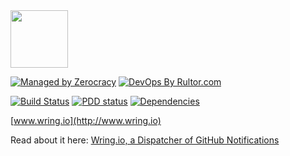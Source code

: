 <img src="http://www.wring.io/images/logo.svg" height="92" width="92"/>

[![Managed by Zerocracy](https://www.0crat.com/badge/C7FCB1EQN.svg)](http://www.0crat.com/p/C7FCB1EQN)
[![DevOps By Rultor.com](http://www.rultor.com/b/yegor256/wring)](http://www.rultor.com/p/yegor256/wring)

[![Build Status](https://travis-ci.org/yegor256/wring.svg?branch=master)](https://travis-ci.org/yegor256/wring)
[![PDD status](http://www.0pdd.com/svg?name=yegor256/wring)](http://www.0pdd.com/p?name=teamed/yegor256/wring)
[![Dependencies](https://www.versioneye.com/user/projects/571357defcd19a0051855a9a/badge.svg?style=flat)](https://www.versioneye.com/user/projects/571357defcd19a0051855a9a)

[www.wring.io](http://www.wring.io)

Read about it here:
[Wring.io, a Dispatcher of GitHub Notifications](http://www.yegor256.com/2016/03/15/wring-dispatcher-github-notifications.html)
